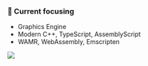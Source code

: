 ### 📝 Current focusing

- Graphics Engine
- Modern C++, TypeScript, AssemblyScript
- WAMR, WebAssembly, Emscripten

<div>
  <img src="https://github-readme-stats.vercel.app/api?username=Autokaka&show_icons=true&icon_color=805AD5&text_color=718096&bg_color=ffffff&hide_title=true&hide_border=true&count_private=true&hide=contribs,issues" />
</div>
